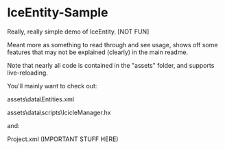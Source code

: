 IceEntity-Sample
================

Really, really simple demo of IceEntity. [NOT FUN]

Meant more as something to read through and see usage, shows off some features that may not be explained (clearly) in the main readme.

Note that nearly all code is contained in the "assets" folder, and supports live-reloading.

You'll mainly want to check out:

assets\data\Entities.xml

assets\data\scripts\IcicleManager.hx

and:

Project.xml (IMPORTANT STUFF HERE)
